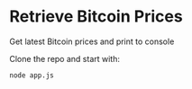 Retrieve Bitcoin Prices
===============

Get latest Bitcoin prices and print to console

Clone the repo and start with:

    node app.js
